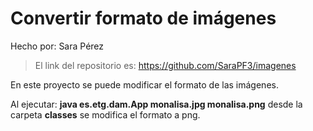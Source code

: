 # Convertir formato de imágenes

Hecho por: Sara Pérez

> El link del repositorio es: <https://github.com/SaraPF3/imagenes>

En este proyecto se puede modificar el formato de las imágenes.

Al ejecutar: **java es.etg.dam.App monalisa.jpg monalisa.png** desde la carpeta **classes** se modifica el formato a png.
